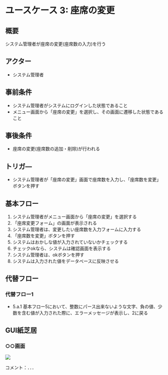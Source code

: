 # ユースケース 3: 座席の変更

## 概要

システム管理者が座席の変更(座席数の入力)を行う

## アクター

- システム管理者

## 事前条件

- システム管理者がシステムにログインした状態であること
- メニュー画面から「座席の変更」を選択し、その画面に遷移した状態であること

## 事後条件

- 座席の変更(座席数の追加・削除)が行われる

## トリガ―

- システム管理者が「座席の変更」画面で座席数を入力し、「座席数を変更」ボタンを押す

## 基本フロー

1. システム管理者がメニュー画面から「座席の変更」を選択する
2. 「座席変更フォーム」の画面が表示される
3. システム管理者は、変更したい座席数を入力フォームに入力する
4. 「座席数を変更」ボタンを押す
5. システムはおかしな値が入力されていないかチェックする
6. チェックokなら、システムは確認画面を表示する
7. システム管理者は、okボタンを押す
8. システムは入力された値をデータベースに反映させる

## 代替フロー

### 代替フロー1

- 5.a.1  基本フロー5において、整数にパース出来ないような文字、負の値、少数を含む値が入力された際に、エラーメッセージが表示し、2に戻る

## GUI紙芝居

### ○○画面

<img src="gamen1.png">

コメント：．．．
